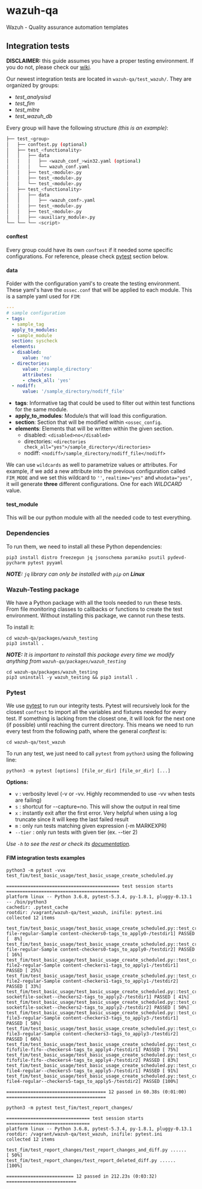 # wazuh-qa
Wazuh - Quality assurance automation templates

## Integration tests

**DISCLAIMER:** this guide assumes you have a proper testing environment. If you do not, please check our [wiki](https://github.com/wazuh/wazuh-qa/wiki).

Our newest integration tests are located in `wazuh-qa/test_wazuh/`. They are organized by groups:

- _test_analysisd_
- _test_fim_
- _test_mitre_
- _test_wazuh_db_

Every group will have the following structure _(this is an example)_:

```bash
├── test_<group>
│   ├── conftest.py (optional)
│   ├── test_<functionality>
│   │   ├── data
│   │   │   ├── <wazuh_conf_>win32.yaml (optional)
│   │   │   └── wazuh_conf.yaml
│   │   ├── test_<module>.py
│   │   ├── test_<module>.py
│   │   └── test_<module>.py
│   ├── test_<functionality>
│   │   ├── data
│   │   │   ├── <wazuh_conf>.yaml
│   │   ├── test_<module>.py
│   │   ├── test_<module>.py
│   │   ├── <auxiliary_module>.py
└── └── └── <script>
```

#### conftest

Every group could have its own `conftest` if it needed some specific configurations. For reference, please check [pytest](#pytest) section below.

#### data

Folder with the configuration yaml's to create the testing environment. These yaml's have the `ossec.conf` that will be applied to each module.
This is a sample yaml used for `FIM`:

```yaml
---
# sample configuration
- tags:
  - sample_tag
  apply_to_modules:
  - sample_module
  section: syscheck
  elements:
  - disabled:
      value: 'no'
  - directories:
      value: '/sample_directory'
      attributes:
      - check_all: 'yes'
  - nodiff:
      value: '/sample_directory/nodiff_file'
```

- **tags**: Informative tag that could be used to filter out within test functions for the same module.
- **apply_to_modules**: Module/s that will load this configuration.
- **section**: Section that will be modified within `<ossec_config`.
- **elements**: Elements that will be written within the given section.
    - disabled: `<disabled>no</disabled>`
    - directories: `<directories check_all="yes">/sample_directory</directories>`
    - nodiff: `<nodiff>/sample_directory/nodiff_file</nodiff>`

We can use `wildcards` as well to parametrize values or attributes. For example, if we add a new attribute into the previous configuration called `FIM_MODE` and we set this wildcard to `''`, `realtime="yes"` and `whodata="yes"`, it will generate **three** different configurations. One for each _WILDCARD_ value.

#### test_module

This will be our python module with all the needed code to test everything. 

### Dependencies

To run them, we need to install all these Python dependencies:

```shell script
pip3 install distro freezegun jq jsonschema paramiko psutil pydevd-pycharm pytest pyyaml
```

_**NOTE:** `jq` library can only be installed with `pip` on **Linux**_

### Wazuh-Testing package

We have a Python package with all the tools needed to run these tests. From file monitoring classes to callbacks or functions to create the test environment. Without installing this package, we cannot run these tests. 

To install it:

```shell script
cd wazuh-qa/packages/wazuh_testing
pip3 install .
```

_**NOTE:** It is important to reinstall this package every time we modify anything from `wazuh-qa/packages/wazuh_testing`_

```shell script
cd wazuh-qa/packages/wazuh_testing
pip3 uninstall -y wazuh_testing && pip3 install .
```

### Pytest

We use [pytest](https://docs.pytest.org/en/latest/contents.html) to run our integrity tests. Pytest will recursively look for the closest `conftest` to import all the variables and fixtures needed for every test. If something is lacking from the closest one, it will look for the next one (if possible) until reaching the current directory. This means we need to run every test from the following path, where the general _conftest_ is:

```shell script
cd wazuh-qa/test_wazuh
```

To run any test, we just need to call `pytest` from `python3` using the following line:

```shell script
python3 -m pytest [options] [file_or_dir] [file_or_dir] [...]
```

**Options:**

- `v` : verbosity level (-v or -vv. Highly recommended to use -vv when tests are failing)
- `s` : shortcut for --capture=no. This will show the output in real time
- `x` : instantly exit after the first error. Very helpful when using a log truncate since it will keep the last failed result
- `m` : only run tests matching given expression (-m MARKEXPR)
- `--tier` : only run tests with given tier (ex. --tier 2)

_Use `-h` to see the rest or check its [documentation](https://docs.pytest.org/en/latest/usage.html)._

#### FIM integration tests examples

```shell script
python3 -m pytest -vvx test_fim/test_basic_usage/test_basic_usage_create_scheduled.py

========================================== test session starts ==========================================
platform linux -- Python 3.6.8, pytest-5.3.4, py-1.8.1, pluggy-0.13.1 -- /bin/python3
cachedir: .pytest_cache
rootdir: /vagrant/wazuh-qa/test_wazuh, inifile: pytest.ini
collected 12 items                                                                                      

test_fim/test_basic_usage/test_basic_usage_create_scheduled.py::test_create_file_scheduled[get_configuration0-file-regular-Sample content-checkers0-tags_to_apply0-/testdir1] PASSED [  8%]
test_fim/test_basic_usage/test_basic_usage_create_scheduled.py::test_create_file_scheduled[get_configuration0-file-regular-Sample content-checkers0-tags_to_apply0-/testdir2] PASSED [ 16%]
test_fim/test_basic_usage/test_basic_usage_create_scheduled.py::test_create_file_scheduled[get_configuration0-file2-regular-Sample content-checkers1-tags_to_apply1-/testdir1] PASSED [ 25%]
test_fim/test_basic_usage/test_basic_usage_create_scheduled.py::test_create_file_scheduled[get_configuration0-file2-regular-Sample content-checkers1-tags_to_apply1-/testdir2] PASSED [ 33%]
test_fim/test_basic_usage/test_basic_usage_create_scheduled.py::test_create_file_scheduled[get_configuration0-socketfile-socket--checkers2-tags_to_apply2-/testdir1] PASSED [ 41%]
test_fim/test_basic_usage/test_basic_usage_create_scheduled.py::test_create_file_scheduled[get_configuration0-socketfile-socket--checkers2-tags_to_apply2-/testdir2] PASSED [ 50%]
test_fim/test_basic_usage/test_basic_usage_create_scheduled.py::test_create_file_scheduled[get_configuration0-file3-regular-Sample content-checkers3-tags_to_apply3-/testdir1] PASSED [ 58%]
test_fim/test_basic_usage/test_basic_usage_create_scheduled.py::test_create_file_scheduled[get_configuration0-file3-regular-Sample content-checkers3-tags_to_apply3-/testdir2] PASSED [ 66%]
test_fim/test_basic_usage/test_basic_usage_create_scheduled.py::test_create_file_scheduled[get_configuration0-fifofile-fifo--checkers4-tags_to_apply4-/testdir1] PASSED [ 75%]
test_fim/test_basic_usage/test_basic_usage_create_scheduled.py::test_create_file_scheduled[get_configuration0-fifofile-fifo--checkers4-tags_to_apply4-/testdir2] PASSED [ 83%]
test_fim/test_basic_usage/test_basic_usage_create_scheduled.py::test_create_file_scheduled[get_configuration0-file4-regular--checkers5-tags_to_apply5-/testdir1] PASSED [ 91%]
test_fim/test_basic_usage/test_basic_usage_create_scheduled.py::test_create_file_scheduled[get_configuration0-file4-regular--checkers5-tags_to_apply5-/testdir2] PASSED [100%]

===================================== 12 passed in 60.38s (0:01:00) =====================================

```

```shell script
python3 -m pytest test_fim/test_report_changes/

=============================== test session starts ===============================
platform linux -- Python 3.6.8, pytest-5.3.4, py-1.8.1, pluggy-0.13.1
rootdir: /vagrant/wazuh-qa/test_wazuh, inifile: pytest.ini
collected 12 items                                                                

test_fim/test_report_changes/test_report_changes_and_diff.py ......         [ 50%]
test_fim/test_report_changes/test_report_deleted_diff.py ......             [100%]

========================= 12 passed in 212.23s (0:03:32) ==========================
```
